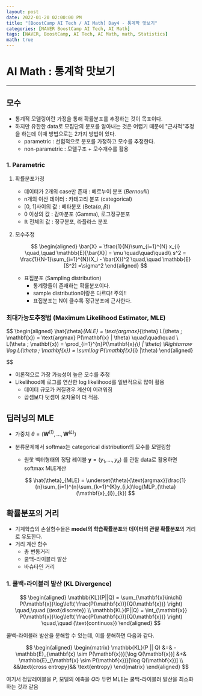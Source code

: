 ```yaml
---
layout: post
date: 2022-01-20 02:00:00 PM
title: "[BoostCamp AI Tech / AI Math] Day4 - 통계학 맛보기"
categories: [NAVER BoostCamp AI Tech, AI Math]
tags: [NAVER, BoostCamp, AI Tech, AI Math, math, Statistics]
math: true
---
```

# AI Math : 통계학 맛보기

---

## 모수

- 통계적 모델링이란 가정을 통해 확률분포를 추정하는 것이 목표이다.
- 하지만 유한한 data로 모집단의 분포를 알아내는 것은 어렵기 때문에 "근사적"추정을 하는데 이때 방법으로는 2가지 방법이 있다.
    - parametric : 선험적으로 분포를 가정하고 모수를 추정한다.
    - non-parametric : 모델구조 + 모수개수를 활용

### 1. Parametric

1. 확률분포가정
    - 데이터가 2개의 case만 존재 : 베르누이 분포 ($Bernoulli$)
    - n개의 이산 데이터 : 카테고리 분포 (categorical)
    - \[0, 1\]사이의 값 : 베타분포 ($\text{Beta}(\alpha, \beta)$)
    - 0 이상의 값 : 감마분포 ($\text{Gamma}$), 로그정규분포
    - $\mathbb{R}$ 전체의 값 : 정규분포, 라플라스 분포

2. 모수추정

    $$
    \begin{aligned}
    \bar{X} = \frac{1}{N}\sum_{i=1}^{N} x_{i} \quad,\quad \mathbb{E}[\bar{X}] = \mu \quad\quad\quad\\
    s^2 = \frac{1}{N-1}\sum_{i=1}^{N}(X_i - \bar{X})^2 \quad,\quad \mathbb{E}[S^2] =\sigma^2
    \end{aligned}
    $$  

    - 표집분포 (Sampling distribution)
        - 통계량들이 존재하는 확률분포이다.
        - sample distribution이랑은 다르다! 주의!!
        - 표집분포는 N이 클수록 정규분포에 근사한다.

### 최대가능도추정법 (Maximum Likelihood Estimator, MLE)

$$
\begin{aligned}
\hat{\theta}_{MLE} = \text{argmax}_{\theta} L(\theta ; \mathbf{x}) = \text{argmax} P(\mathbf{x} | \theta) \quad\quad\quad \\
L(\theta ; \mathbf{x}) = \prod_{i=1}^{n}P(\mathbf{x}_{i} | \theta) \Rightarrow \log L(\theta ; \mathbf{x}) = \sum\log P(\mathbf{x}_{i} |\theta)
\end{aligned}

$$

- 이론적으로 가장 가능성이 높은 모수를 추정
- Likelihood에 로그를 연산한 log likelihood를 일반적으로 많이 활용
    - 데이터 규모가 커질경우 계산이 어려워짐
    - 곱셈보다 덧셈이 오차율이 더 적음.

## 딥러닝의 MLE

- 가중치 $\theta = (\mathbf{W}^{(1)}, ..., \mathbf{W}^{(L)})$
- 분류문제에서 softmax는 categorical distribution의 모수를 모델링함
    - 원핫 벡터형태의 정답 레이블 $\mathbf{y} = (y_1, ..., y_k)$ 를 관찰 data로 활용하면 softmax MLE계산  

    $$
    \hat{\theta}_{MLE} = \underset{\theta}{\text{argmax}}\frac{1}{n}\sum_{i=1}^{n}\sum_{k=1}^{K}y_{i,k}\log(MLP_{\theta}(\mathbf{x}_{i})_{k})
    $$

## 확률분포의 거리
- 기계학습의 손실함수들은 **model의 학습확률분포**와 **데이터의 관찰 확률분포**의 거리로 유도한다.
- 거리 계산 함수
    - 총 변동거리
    - 쿨백-라이블러 발산
    - 바슈타인 거리

### 1. 쿨백-라이블러 발산 (KL Divergence)

$$
\begin{aligned}
\mathbb{KL}(P||Q) = \sum_{\mathbf{x}\in\chi} P(\mathbf{x})\log\left( \frac{P(\mathbf{x})}{Q(\mathbf{x})} \right) \quad,\quad (\text{discrete}) \\ 
\mathbb{KL}(P||Q) = \int_{\mathbf{x}} P(\mathbf{x})\log\left( \frac{P(\mathbf{x})}{Q(\mathbf{x})} \right) \quad,\quad (\text{continuos})
\end{aligned}
$$  

쿨백-라이블러 발산을 분해할 수 있는데, 이를 분해하면 다음과 같다.  

$$
\begin{aligned}
\begin{matrix}
\mathbb{KL}(P || Q) &=& -\mathbb{E}_{\mathbf{x} \sim P(\mathbf{x})}[\log Q(\mathbf{x})] &+& \mathbb{E}_{\mathbf{x} \sim P(\mathbf{x})}[\log Q(\mathbf{x})] \\
&&\text{cross entropy}&& \text{entropy}
\end{matrix}
\end{aligned}
$$

여기서 정답레이블을 $P$, 모델의 예측을 $Q$라 두면 MLE는 쿨백-라이블러 발산을 최소화하는 것과 같음